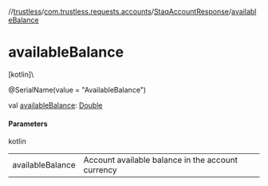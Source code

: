 //[trustless](../../../index.md)/[com.trustless.requests.accounts](../index.md)/[StaqAccountResponse](index.md)/[availableBalance](available-balance.md)

# availableBalance

[kotlin]\

@SerialName(value = &quot;AvailableBalance&quot;)

val [availableBalance](available-balance.md): [Double](https://kotlinlang.org/api/latest/jvm/stdlib/kotlin/-double/index.html)

#### Parameters

kotlin

| | |
|---|---|
| availableBalance | Account available balance in the account currency |

